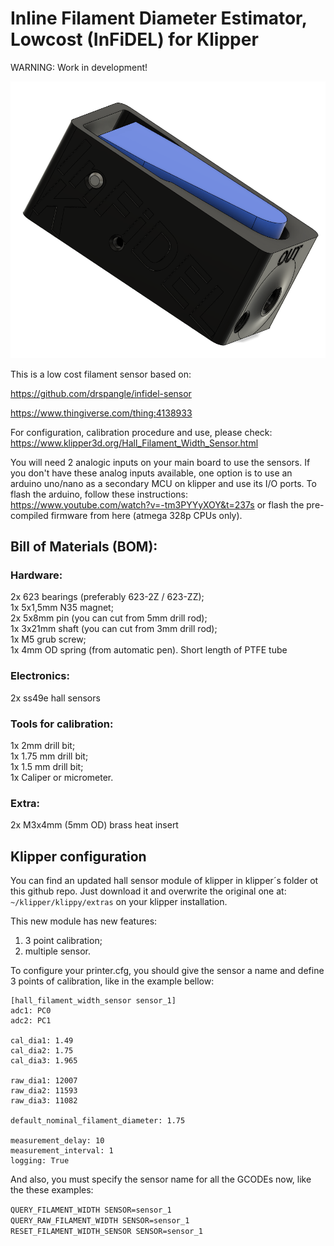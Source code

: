 # Inline Filament Diameter Estimator, Lowcost (InFiDEL) for Klipper

WARNING: Work in development!

![InFiDEL K 3d view](https://github.com/SinisterRj/InfidelK/blob/main/Images/Infidelk.png)

This is a low cost filament sensor based on:

https://github.com/drspangle/infidel-sensor

https://www.thingiverse.com/thing:4138933

For configuration, calibration procedure and use, please check: https://www.klipper3d.org/Hall_Filament_Width_Sensor.html

You will need 2 analogic inputs on your main board to use the sensors. If you don't have these analog inputs available, one option is to use an arduino uno/nano as a secondary MCU on klipper and use its I/O ports. To flash the arduino, follow these instructions: https://www.youtube.com/watch?v=-tm3PYYyXOY&t=237s or flash the pre-compiled firmware from here (atmega 328p CPUs only).

## Bill of Materials (BOM):

### Hardware:
2x 623 bearings (preferably 623-2Z / 623-ZZ);\
1x 5x1,5mm N35 magnet;\
2x 5x8mm pin (you can cut from 5mm drill rod);\
1x 3x21mm shaft (you can cut from 3mm drill rod);\
1x M5 grub screw;\
1x 4mm OD spring (from automatic pen).
Short length of PTFE tube

### Electronics:
2x ss49e hall sensors

### Tools for calibration:
1x 2mm drill bit;\
1x 1.75 mm drill bit;\
1x 1.5 mm drill bit;\
1x Caliper or micrometer.

### Extra:
2x M3x4mm (5mm OD) brass heat insert

## Klipper configuration

You can find an updated hall sensor module of klipper in klipper´s folder ot this github repo. Just download it and overwrite the original one at: `~/klipper/klippy/extras` on your klipper installation.

This new module has new features:
1) 3 point calibration;
2) multiple sensor.

To configure your printer.cfg, you should give the sensor a name and define 3 points of calibration, like in the example bellow:
```
[hall_filament_width_sensor sensor_1]
adc1: PC0
adc2: PC1

cal_dia1: 1.49
cal_dia2: 1.75
cal_dia3: 1.965

raw_dia1: 12007
raw_dia2: 11593
raw_dia3: 11082

default_nominal_filament_diameter: 1.75

measurement_delay: 10
measurement_interval: 1
logging: True
```

And also, you must specify the sensor name for all the GCODEs now, like the these examples:

`
QUERY_FILAMENT_WIDTH SENSOR=sensor_1
`\
`
QUERY_RAW_FILAMENT_WIDTH SENSOR=sensor_1
`\
`
RESET_FILAMENT_WIDTH_SENSOR SENSOR=sensor_1
`
